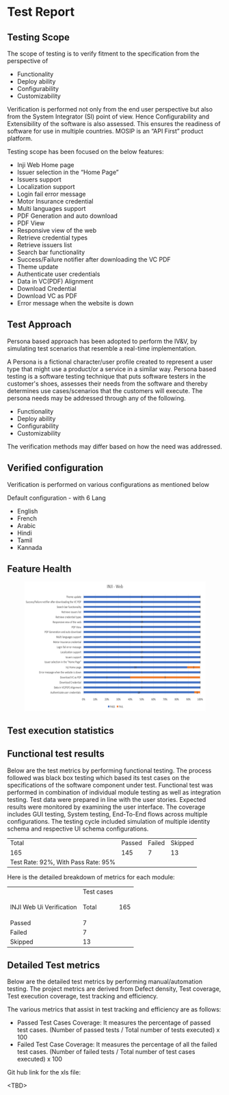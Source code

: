# Test Report

## Testing Scope

The scope of testing is to verify fitment to the specification from the perspective of &#x20;

* Functionality&#x20;
* Deploy ability
* Configurability
* Customizability

Verification is performed not only from the end user perspective but also from the System Integrator (SI) point of view. Hence Configurability and Extensibility of the software is also assessed. This ensures the readiness of software for use in multiple countries. MOSIP is an “API First” product platform.

Testing scope has been focused on the below features:

* Inji Web Home page
* Issuer selection in the “Home Page”
* Issuers support
* Localization support
* Login fail error message
* Motor Insurance credential
* Multi languages support
* PDF Generation and auto download
* PDF View
* Responsive view of the web
* Retrieve credential types
* Retrieve issuers list
* Search bar functionality
* Success/Failure notifier after downloading the VC PDF
* Theme update
* Authenticate user credentials&#x20;
* Data in VC(PDF) Alignment
* Download Credential
* Download VC as PDF
* Error message when the website is down

## Test Approach

Persona based approach has been adopted to perform the IV\&V, by simulating test scenarios that resemble a real-time implementation.

A Persona is a fictional character/user profile created to represent a user type that might use a product/or a service in a similar way. Persona based testing is a software testing technique that puts software testers in the customer's shoes, assesses their needs from the software and thereby determines use cases/scenarios that the customers will execute. The persona needs may be addressed through any of the following.

* Functionality
* Deploy ability
* Configurability
* Customizability

The verification methods may differ based on how the need was addressed.

## Verified configuration

Verification is performed on various configurations as mentioned below&#x20;

&#x20;Default configuration - with 6 Lang&#x20;

* English
* French
* Arabic
* Hindi
* Tamil
* Kannada

## Feature Health

<figure><img src="../../../.gitbook/assets/inji_web_0.9.0_test_report_feature_health.png" alt=""><figcaption></figcaption></figure>

## Test execution statistics

## Functional test results

Below are the test metrics by performing functional testing. The process followed was black box testing which based its test cases on the specifications of the software component under test. Functional test was performed in combination of individual module testing as well as integration testing. Test data were prepared in line with the user stories. Expected results were monitored by examining the user interface. The coverage includes GUI testing, System testing, End-To-End flows across multiple configurations. The testing cycle included simulation of multiple identity schema and respective UI schema configurations.

|                                     |        |        |         |
| ----------------------------------- | ------ | ------ | ------- |
| Total                               | Passed | Failed | Skipped |
| 165                                 | 145    | 7      | 13      |
| Test Rate: 92%, With Pass Rate: 95% |        |        |         |

Here is the detailed breakdown of metrics for each module:

|                                                         |            |     |
| ------------------------------------------------------- | ---------- | --- |
|                                                         | Test cases |     |
| <p> </p><p> </p><p> </p><p>INJI Web Ui Verification</p> | Total      | 165 |
| Passed                                                  | 7          |     |
| Failed                                                  | 7          |     |
| Skipped                                                 | 13         |     |



## Detailed Test metrics

Below are the detailed test metrics by performing manual/automation testing. The project metrics are derived from Defect density, Test coverage, Test execution coverage, test tracking and efficiency.&#x20;

The various metrics that assist in test tracking and efficiency are as follows:

* Passed Test Cases Coverage: It measures the percentage of passed test cases. (Number of passed tests / Total number of tests executed) x 100
* Failed Test Case Coverage: It measures the percentage of all the failed test cases. (Number of failed tests / Total number of test cases executed) x 100

Git hub link for the xls file:

\<TBD>



&#x20;
